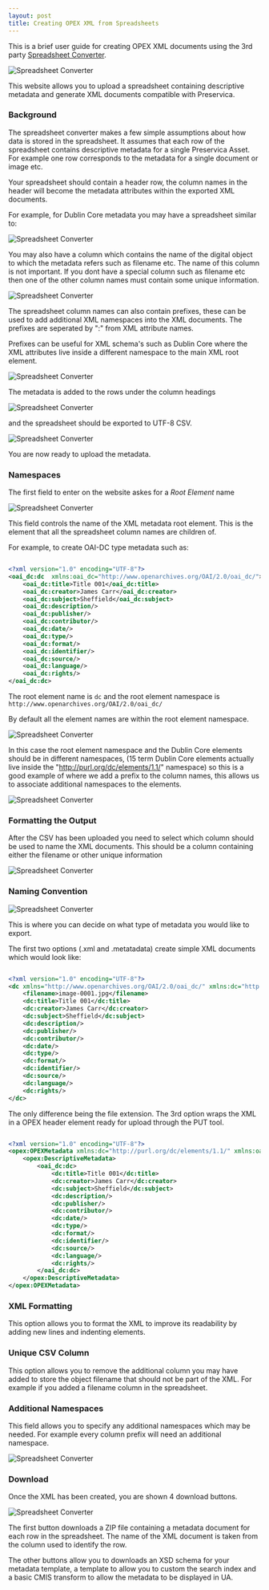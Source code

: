 ```yaml
---
layout: post
title: Creating OPEX XML from Spreadsheets
---
```


This is a brief user guide for creating OPEX XML documents using the 3rd party [Spreadsheet Converter](https://pypreservica.pythonanywhere.com/).

![Spreadsheet Converter](/public/images/converter1.PNG)


This website allows you to upload a spreadsheet containing descriptive metadata and generate XML documents compatible with Preservica.

### Background

The spreadsheet converter makes a few simple assumptions about how data is stored in the spreadsheet. It assumes that each row of the spreadsheet contains descriptive metadata for a single Preservica Asset. For example one row corresponds to the metadata for a single document or image etc.

Your spreadsheet should contain a header row, the column names in the header will become the metadata attributes within the exported XML documents.

For example, for Dublin Core metadata you may have a spreadsheet similar to:

![Spreadsheet Converter](/public/images/converter3.PNG)

You may also have a column which contains the name of the digital object to which the metadata refers such as filename etc. The name of this column is not important. If you dont have a special column such as filename etc then one of the other column names must contain some unique information.

![Spreadsheet Converter](/public/images/converter4.PNG)

The spreadsheet column names can also contain prefixes, these can be used to add additional XML namespaces into the XML documents. The prefixes are seperated by ":" from XML attribute names.

Prefixes can be useful for XML schema's such as Dublin Core where the XML attributes live inside a different namespace to the main XML root element.

![Spreadsheet Converter](/public/images/converter2.PNG)

The metadata is added to the rows under the column headings 

![Spreadsheet Converter](/public/images/converter5.PNG)

and the spreadsheet should be exported to UTF-8 CSV.

![Spreadsheet Converter](/public/images/converter6.PNG)

You are now ready to upload the metadata.

### Namespaces

The first field to enter on the website askes for a *Root Element* name

![Spreadsheet Converter](/public/images/converter7.PNG)

This field controls the name of the XML metadata root element. This is the element that all the spreadsheet column names are children of.

For example, to create OAI-DC type metadata such as:


```xml

<?xml version="1.0" encoding="UTF-8"?>
<oai_dc:dc  xmlns:oai_dc="http://www.openarchives.org/OAI/2.0/oai_dc/">
	<oai_dc:title>Title 001</oai_dc:title>
	<oai_dc:creator>James Carr</oai_dc:creator>
	<oai_dc:subject>Sheffield</oai_dc:subject>
	<oai_dc:description/>
	<oai_dc:publisher/>
	<oai_dc:contributor/>
	<oai_dc:date/>
	<oai_dc:type/>
	<oai_dc:format/>
	<oai_dc:identifier/>
	<oai_dc:source/>
	<oai_dc:language/>
	<oai_dc:rights/>
</oai_dc:dc>


```

The root element name is ```dc``` and the root element namespace is ```http://www.openarchives.org/OAI/2.0/oai_dc/```

By default all the element names are within the root element namespace. 

![Spreadsheet Converter](/public/images/converter8.PNG)

In this case the root element namespace and the Dublin Core elements should be in different namespaces, (15 term Dublin Core elements actually live inside the "http://purl.org/dc/elements/1.1/" namespace) so this is a good example of where we add a prefix to the column names, this allows us to associate additional namespaces to the elements.

![Spreadsheet Converter](/public/images/converter9.PNG)


### Formatting the Output

After the CSV has been uploaded you need to select which column should be used to name the XML documents. This should be a column containing either the filename or other unique information 

![Spreadsheet Converter](/public/images/converter10.PNG)

###  Naming Convention

![Spreadsheet Converter](/public/images/converter11.PNG)

This is where you can decide on what type of metadata you would like to export.

The first two options (.xml and .metatadata) create simple XML documents which would look like:

```xml

<?xml version="1.0" encoding="UTF-8"?>
<dc xmlns="http://www.openarchives.org/OAI/2.0/oai_dc/" xmlns:dc="http://purl.org/dc/elements/1.1/">
	<filename>image-0001.jpg</filename>
	<dc:title>Title 001</dc:title>
	<dc:creator>James Carr</dc:creator>
	<dc:subject>Sheffield</dc:subject>
	<dc:description/>
	<dc:publisher/>
	<dc:contributor/>
	<dc:date/>
	<dc:type/>
	<dc:format/>
	<dc:identifier/>
	<dc:source/>
	<dc:language/>
	<dc:rights/>
</dc>


````

The only difference being the file extension. The 3rd option wraps the XML in a OPEX header element ready for upload through the PUT tool.

```xml

<?xml version="1.0" encoding="UTF-8"?>
<opex:OPEXMetadata xmlns:dc="http://purl.org/dc/elements/1.1/" xmlns:oai_dc="http://www.openarchives.org/OAI/2.0/oai_dc/" xmlns:opex="http://www.openpreservationexchange.org/opex/v1.2">
	<opex:DescriptiveMetadata>
		<oai_dc:dc>
			<dc:title>Title 001</dc:title>
			<dc:creator>James Carr</dc:creator>
			<dc:subject>Sheffield</dc:subject>
			<dc:description/>
			<dc:publisher/>
			<dc:contributor/>
			<dc:date/>
			<dc:type/>
			<dc:format/>
			<dc:identifier/>
			<dc:source/>
			<dc:language/>
			<dc:rights/>
		</oai_dc:dc>
	</opex:DescriptiveMetadata>
</opex:OPEXMetadata>

```

### XML Formatting

This option allows you to format the XML to improve its readability by adding new lines and indenting elements.


### Unique CSV Column

This option allows you to remove the additional column you may have added to store the object filename that should not be part of the XML. For example if you added a filename column in the spreadsheet.

### Additional Namespaces

This field allows you to specify any additional namespaces which may be needed. For example every column prefix will need an additional namespace.

![Spreadsheet Converter](/public/images/converter12.PNG)

### Download 

Once the XML has been created, you are shown 4 download buttons.

![Spreadsheet Converter](/public/images/converter13.PNG)

The first button downloads a ZIP file containing a metadata document for each row in the spreadsheet. The name of the XML document is taken from the column used to identify the row.

The other buttons allow you to downloads an XSD schema for your metadata template, a template to allow you to custom the search index and a basic CMIS transform to allow the metadata to be displayed in UA.

